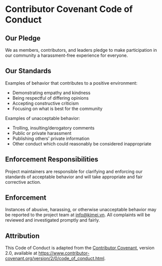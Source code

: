 # Contributor Covenant Code of Conduct

## Our Pledge

We as members, contributors, and leaders pledge to make participation in our
community a harassment-free experience for everyone.

## Our Standards

Examples of behavior that contributes to a positive environment:

* Demonstrating empathy and kindness
* Being respectful of differing opinions
* Accepting constructive criticism
* Focusing on what is best for the community

Examples of unacceptable behavior:

* Trolling, insulting/derogatory comments
* Public or private harassment
* Publishing others' private information
* Other conduct which could reasonably be considered inappropriate

## Enforcement Responsibilities

Project maintainers are responsible for clarifying and enforcing our standards of
acceptable behavior and will take appropriate and fair corrective action.

## Enforcement

Instances of abusive, harassing, or otherwise unacceptable behavior may be
reported to the project team at info@kimei.vn. All complaints will be reviewed
and investigated promptly and fairly.

## Attribution

This Code of Conduct is adapted from the [Contributor Covenant][homepage],
version 2.0, available at
https://www.contributor-covenant.org/version/2/0/code_of_conduct.html.

[homepage]: https://www.contributor-covenant.org
